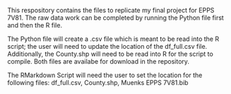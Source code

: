 This respository contains the files to replicate my final project for EPPS 7V81. The raw data work can be completed by running the Python file first and then the R file.

The Python file will create a .csv file which is meant to be read into the R script; the user will need to update the location of the df_full.csv file. 
Additionally, the County.shp will need to be read into R for the script to compile. Both files are availabe for download in the repository.

The RMarkdown Script will need the user to set the location for the following files: df_full.csv, County.shp, Muenks EPPS 7V81.bib

